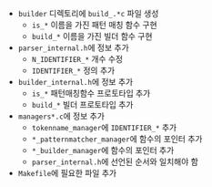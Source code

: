 - `builder` 디렉토리에 `build_.*c` 파일 생성
  - `is_*` 이름을 가진 패턴 매칭 함수 구현
  - `build_*` 이름을 가진 빌더 함수 구현
- `parser_internal.h`에 정보 추가
  - `N_IDENTIFIER_*` 개수 수정
  - `IDENTIFIER_*` 정의 추가
- `builder_internal.h`에 정보 추가
  - `is_*` 패턴매칭함수 프로토타입 추가
  - `build_*` 빌더 프로토타입 추가
- `managers*.c`에 정보 추가
  - `tokenname_manager`에 `IDENTIFIER_*` 추가
  - `*_patternmatcher_manager`에 함수의 포인터 추가
  - `*_builder_manager`에 함수의 포인터 추가
  - `parser_internal.h`에 선언된 순서와 일치해야 함
- `Makefile`에 필요한 파일 추가
